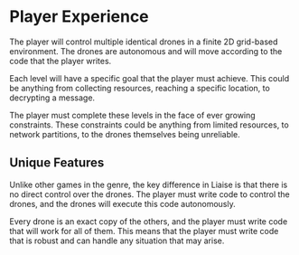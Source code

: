 # Player Experience

The player will control multiple identical drones in a finite 2D grid-based environment. The drones are autonomous and will move according to the code that the player writes.

Each level will have a specific goal that the player must achieve. This could be anything from collecting resources, reaching a specific location, to decrypting a message.

The player must complete these levels in the face of ever growing constraints. These constraints could be anything from limited resources, to network partitions, to the drones themselves being unreliable.

## Unique Features

Unlike other games in the genre, the key difference in Liaise is that there is no direct control over the drones. The player must write code to control the drones, and the drones will execute this code autonomously.

Every drone is an exact copy of the others, and the player must write code that will work for all of them. This means that the player must write code that is robust and can handle any situation that may arise.
